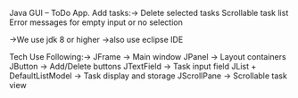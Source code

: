  Java GUI – ToDo App.
 Add tasks:->
Delete selected tasks
Scrollable task list
Error messages for empty input or no selection



->We use jdk 8 or higher
->also use eclipse IDE

Tech Use Following:->
JFrame → Main window
JPanel → Layout containers
JButton → Add/Delete buttons
JTextField → Task input field
JList + DefaultListModel → Task display and storage
JScrollPane → Scrollable task view
